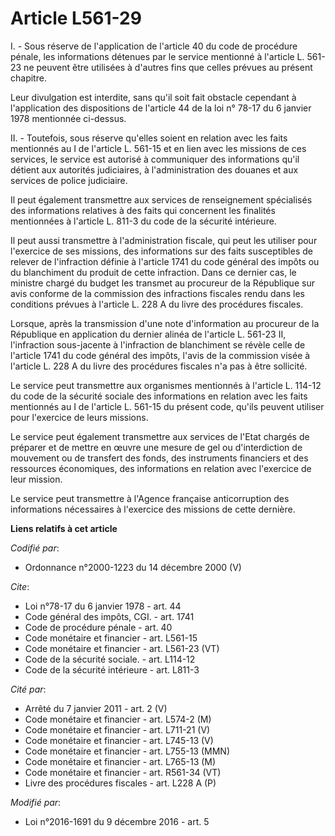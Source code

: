# Article L561-29

I. - Sous réserve de l'application de l'article 40 du code de procédure pénale, les informations détenues par le service
mentionné à l'article L. 561-23 ne peuvent être utilisées à d'autres fins que celles prévues au présent chapitre. 

Leur divulgation est interdite, sans qu'il soit fait obstacle cependant à l'application des dispositions de l'article 44 de
la loi n° 78-17 du 6 janvier 1978 mentionnée ci-dessus. 

II. - Toutefois, sous réserve qu'elles soient en relation avec les faits mentionnés au I de l'article L. 561-15 et en lien
avec les missions de ces services, le service est autorisé à communiquer des informations qu'il détient aux autorités
judiciaires, à l'administration des douanes et aux services de police judiciaire. 

Il peut également transmettre aux services de renseignement spécialisés des informations relatives à des faits qui concernent
les finalités mentionnées à l'article L. 811-3 du code de la sécurité intérieure. 

Il peut aussi transmettre à l'administration fiscale, qui peut les utiliser pour l'exercice de ses missions, des informations
sur des faits susceptibles de relever de l'infraction définie à l'article 1741 du code général des impôts ou du blanchiment
du produit de cette infraction. Dans ce dernier cas, le ministre chargé du budget les transmet au procureur de la République
sur avis conforme de la commission des infractions fiscales rendu dans les conditions prévues à l'article L. 228 A du livre
des procédures fiscales. 

Lorsque, après la transmission d'une note d'information au procureur de la République en application du dernier alinéa de
l'article L. 561-23 II, l'infraction sous-jacente à l'infraction de blanchiment se révèle celle de l'article 1741 du code
général des impôts, l'avis de la commission visée à l'article L. 228 A du livre des procédures fiscales n'a pas à être
sollicité. 

Le service peut transmettre aux organismes mentionnés à l'article L. 114-12 du code de la sécurité sociale des informations
en relation avec les faits mentionnés au I de l'article L. 561-15 du présent code, qu'ils peuvent utiliser pour l'exercice de
leurs missions. 

Le service peut également transmettre aux services de l'Etat chargés de préparer et de mettre en œuvre une mesure de gel ou
d'interdiction de mouvement ou de transfert des fonds, des instruments financiers et des ressources économiques, des
informations en relation avec l'exercice de leur mission.

Le service peut transmettre à l'Agence française anticorruption des  informations nécessaires à l'exercice des missions de
cette dernière.

**Liens relatifs à cet article**

_Codifié par_:

  - Ordonnance n°2000-1223 du 14 décembre 2000 (V)

_Cite_:

  - Loi n°78-17 du 6 janvier 1978 - art. 44
  - Code général des impôts, CGI. - art. 1741
  - Code de procédure pénale - art. 40
  - Code monétaire et financier - art. L561-15
  - Code monétaire et financier - art. L561-23 (VT)
  - Code de la sécurité sociale. - art. L114-12
  - Code de la sécurité intérieure - art. L811-3

_Cité par_:

  - Arrêté du 7 janvier 2011 - art. 2 (V)
  - Code monétaire et financier - art. L574-2 (M)
  - Code monétaire et financier - art. L711-21 (V)
  - Code monétaire et financier - art. L745-13 (V)
  - Code monétaire et financier - art. L755-13 (MMN)
  - Code monétaire et financier - art. L765-13 (M)
  - Code monétaire et financier - art. R561-34 (VT)
  - Livre des procédures fiscales - art. L228 A (P)

_Modifié par_:

  - Loi n°2016-1691 du 9 décembre 2016 - art. 5
